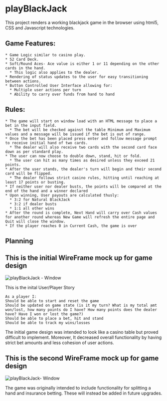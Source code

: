 # playBlackJack
This project renders a working blackjack game in the browser using html5, CSS and Javascript technologies.

## Game Features:
    * Game Logic similar to casino play.
    * 52 Card Deck.
    * Soft/Round Aces- Ace value is either 1 or 11 depending on the other cards in the hand.
      * This logic also applies to the dealer.
    * Rendering of status updates to the user for easy transitioning between actions.
    * Button Controlled User Interface allowing for:    
      * Multiple user actions per turn
      * Ability to carry over funds from hand to hand

## Rules:
    * The game will start on window load with an HTML message to place a bet in the input field.
      * The bet will be checked against the table Minimum and Maximum values and a message will be issued if the bet is out of range.
    * Once the bet has been placed press enter and follow message prompt to receive initial hand of two cards.
      * The dealer will also receive two cards with the second card face down as per standard play.
    * The user can now choose to double down, stand, hit or fold.
      * The user can hit as many times as desired unless they exceed 21 points.
    * After the user stands, the dealer's turn will begin and their second card will be flipped.
      * The dealer follows strict casino rules, hitting until reaching at least 17 points or busting.
    * If neither user nor dealer busts, the points will be compared at the end of the hand and a winner declared
    * Upon winning, User payouts are calculated thusly:
      * 3:2 for Natural BlackJack 
      * 3:2 if dealer busts
      * 1:1 all other wins
    * After the round is complete, Next Hand will carry over Cash values for another round whereas New Game will refresh the entire page and Quit will close the window. 
    * If the player reaches 0 in Current Cash, the game is over

## Planning 

## This is the initial WireFrame mock up for game design

![playBlackJack - Window](https://user-images.githubusercontent.com/73343168/99282705-a85ded80-27f9-11eb-9987-3017387679bb.png)

This is the inital User/Player Story

~~~~~~~~~~~~~~~Player story~~~~~~~~~~~~~
As a player I:
Should be able to start and reset the game 
Should be updated on game state (is it my turn? What is my total amt won/lost, how many points do I have? How many points does the dealer have? Have I won or lost the game?)
Should be able to place a bet, hit and stand
Should be able to track my wins/losses
~~~~~~~~~~~~~~~~~~~~~~~~~~~~~~~~~~~~~~

The initial game design was intended to look like a casino table but proved difficult to implement. Moreover, It decreased overall functionality by having strict bet amounts and less cohesion of user actions.

## This is the second WireFrame mock up for game design
![playBlackJack- Window](https://user-images.githubusercontent.com/73343168/99894690-e751d000-2c4b-11eb-863e-a9f87cdf2948.png)


The game was originally intended to include functionality for splitting a hand and insurance betting. These will instead be added in future upgrades.